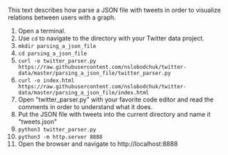 This text describes how parse a JSON file with tweets in order to visualize relations between users with a graph.

1. Open a terminal.
2. Use `cd` to navigate to the directory with your Twitter data project.
3. `mkdir parsing_a_json_file`
4. `cd parsing_a_json_file`
5. `curl -o twitter_parser.py https://raw.githubusercontent.com/nslobodchuk/twitter-data/master/parsing_a_json_file/twitter_parser.py`
6. `curl -o index.html https://raw.githubusercontent.com/nslobodchuk/twitter-data/master/parsing_a_json_file/index.html`
7. Open "twitter_parser.py" with your favorite code editor and read the comments in order to understand what it does.
7. Put the JSON file with tweets into the current directory and name it "tweets.json"
8. `python3 twitter_parser.py`
9. `python3 -m http.server 8888`
10. Open the browser and navigate to http://localhost:8888